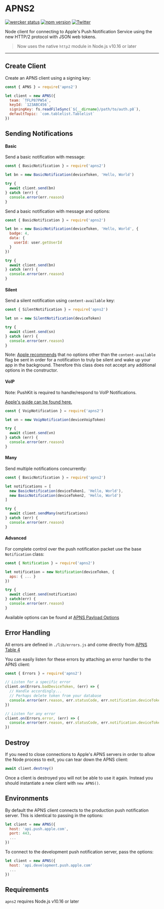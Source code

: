 # APNS2

[![wercker status](https://app.wercker.com/status/0e705662e5c35d51a971764fe3e27814/s/master 'wercker status')](https://app.wercker.com/project/byKey/0e705662e5c35d51a971764fe3e27814)
[![npm version](https://badge.fury.io/js/apns2.svg)](https://badge.fury.io/js/apns2)
[![Twitter](https://img.shields.io/badge/twitter-@andrew_barba-blue.svg?style=flat)](http://twitter.com/andrew_barba)

Node client for connecting to Apple's Push Notification Service using the new HTTP/2 protocol with JSON web tokens.

> Now uses the native `http2` module in Node.js v10.16 or later

---

## Create Client

Create an APNS client using a signing key:

```javascript
const { APNS } = require('apns2')

let client = new APNS({
  team: `TFLP87PW54`,
  keyId: `123ABC456`,
  signingKey: fs.readFileSync(`${__dirname}/path/to/auth.p8`),
  defaultTopic: `com.tablelist.Tablelist`
})
```

## Sending Notifications

#### Basic

Send a basic notification with message:

```javascript
const { BasicNotification } = require('apns2')

let bn = new BasicNotification(deviceToken, 'Hello, World')

try {
  await client.send(bn)
} catch (err) {
  console.error(err.reason)
}
```

Send a basic notification with message and options:

```javascript
const { BasicNotification } = require('apns2')

let bn = new BasicNotification(deviceToken, 'Hello, World', {
  badge: 4,
  data: {
    userId: user.getUserId
  }
})

try {
  await client.send(bn)
} catch (err) {
  console.error(err.reason)
}
```

#### Silent

Send a silent notification using `content-available` key:

```javascript
const { SilentNotification } = require('apns2')

let sn = new SilentNotification(deviceToken)

try {
  await client.send(sn)
} catch (err) {
  console.error(err.reason)
}
```

Note: [Apple recommends](https://developer.apple.com/documentation/usernotifications/setting_up_a_remote_notification_server/pushing_background_updates_to_your_app#2980040) that no options other than the `content-available` flag be sent in order for a notification to truly be silent and wake up your app in the background. Therefore this class does not accept any additional options in the constructor.

#### VoIP

Note: PushKit is required to handle/respond to VoIP Notifications.

[Apple's guide can be found here.](https://developer.apple.com/documentation/pushkit/responding_to_voip_notifications_from_pushkit)

```javascript
const { VoipNotification } = require('apns2')

let vn = new VoipNotification(deviceVoipToken)

try {
  await client.send(vn)
} catch (err) {
  console.error(err.reason)
}
```

#### Many

Send multiple notifications concurrently:

```javascript
const { BasicNotification } = require('apns2')

let notifications = [
  new BasicNotification(deviceToken1, 'Hello, World'),
  new BasicNotification(deviceToken2, 'Hello, World')
]

try {
  await client.sendMany(notifications)
} catch (err) {
  console.error(err.reason)
}
```

#### Advanced

For complete control over the push notification packet use the base `Notification` class:

```javascript
const { Notification } = require('apns2')

let notification = new Notification(deviceToken, {
  aps: { ... }
})

try {
  await client.send(notification)
} catch(err) {
  console.error(err.reason)
}
```

Available options can be found at [APNS Payload Options](https://developer.apple.com/documentation/usernotifications/setting_up_a_remote_notification_server/generating_a_remote_notification#2943363)

## Error Handling

All errors are defined in `./lib/errors.js` and come directly from [APNS Table 4](https://developer.apple.com/documentation/usernotifications/setting_up_a_remote_notification_server/handling_notification_responses_from_apns#3394535)

You can easily listen for these errors by attaching an error handler to the APNS client:

```javascript
const { Errors } = require('apns2')

// Listen for a specific error
client.on(Errors.badDeviceToken, (err) => {
  // Handle accordingly...
  // Perhaps delete token from your database
  console.error(err.reason, err.statusCode, err.notification.deviceToken)
})

// Listen for any error
client.on(Errors.error, (err) => {
  console.error(err.reason, err.statusCode, err.notification.deviceToken)
})
```

## Destroy

If you need to close connections to Apple's APNS servers in order to allow the Node process to exit, you can tear down the APNS client:

```javascript
await client.destroy()
```

Once a client is destroyed you will not be able to use it again. Instead you should instantiate a new client with `new APNS()`.

## Environments

By default the APNS client connects to the production push notification server. This is identical to passing in the options:

```javascript
let client = new APNS({
  host: 'api.push.apple.com',
  port: 443,
  ...
})
```

To connect to the development push notification server, pass the options:

```javascript
let client = new APNS({
  host: 'api.development.push.apple.com'
  ...
})
```

## Requirements

`apns2` requires Node.js v10.16 or later
